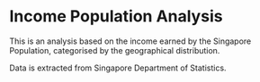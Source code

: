 # Income Population Analysis

This is an analysis based on the income earned by the Singapore Population, categorised by the geographical distribution. 

Data is extracted from Singapore Department of Statistics.
